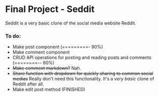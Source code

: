 # Final Project - Seddit
Seddit is a very basic clone of the social media website Reddit.

### To do:
- Make post component (=========- 90%)
- Make comment component
- CRUD API operations for posting and reading posts and comments (========-- 80%)
- ~~Make comment markdown?~~ Nah.
- ~~Share function with dropdown for quickly sharing to common social medias~~ Really don't need this functionality. It's a *very basic* clone of Reddit after all.
- Make edit post method (FINISHED)
